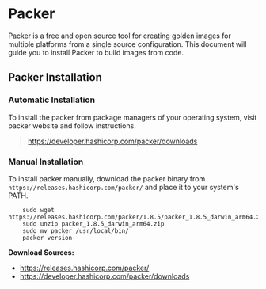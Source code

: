 # Packer
Packer is a free and open source tool for creating golden images for multiple platforms from a single source configuration. This document will guide you to install Packer to build images from code.

## Packer Installation

### Automatic Installation
To install the packer from package managers of your operating system, visit packer website and follow instructions.
> https://developer.hashicorp.com/packer/downloads

### Manual Installation
To install packer manually, download the packer binary from `https://releases.hashicorp.com/packer/` and place it to your system's PATH.
```
    sudo wget https://releases.hashicorp.com/packer/1.8.5/packer_1.8.5_darwin_arm64.zip
    sudo unzip packer_1.8.5_darwin_arm64.zip
    sudo mv packer /usr/local/bin/
    packer version
```

**Download Sources:**
- https://releases.hashicorp.com/packer/
- https://developer.hashicorp.com/packer/downloads